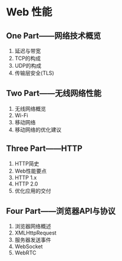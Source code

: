 # Web 性能
## One Part——网络技术概览

1. 延迟与带宽
2. TCP的构成
3. UDP的构成
4. 传输层安全(TLS)

## Two Part——无线网络性能

1. 无线网络概览
2. Wi-Fi
3. 移动网络
4. 移动网络的优化建议

## Three Part——HTTP

1. HTTP简史
2. Web性能要点
3. HTTP 1.x
4. HTTP 2.0
5. 优化应用的交付

## Four Part——浏览器API与协议

1. 浏览器网络概述
2. XMLHttpRequest
3. 服务器发送事件
4. WebSocket
5. WebRTC
